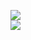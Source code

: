 [![](https://img.shields.io/badge/Made%20With-Github%20Spray-lightgrey.svg?style=for-the-badge&logo=github)](https://github.com/Annihil/github-spray#21718)  
[![](https://i.imgur.com/2DrTn0Z.gif)](https://github.com/Annihil/github-spray)